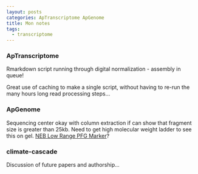 ```yaml
---
layout: posts
categories: ApTranscriptome ApGenome
title: Mon notes
tags:
  - transcriptome
---
```


### ApTranscriptome

Rmarkdown script running through digital normalization - assembly in queue!  

Great use of caching to make a single script, without having to re-run the many hours long read processing steps...

### ApGenome

Sequencing center okay with column extraction if can show that fragment size is greater than 25kb. Need to get high molecular weight ladder to see this on gel. [NEB Low Range PFG Marker](https://www.neb.com/products/n0350-low-range-pfg-marker)?

### climate-cascade

Discussion of future papers and authorship...


